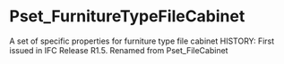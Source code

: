 # Pset_FurnitureTypeFileCabinet

A set of specific properties for furniture type file cabinet <!-- end of definition -->HISTORY: First issued in IFC Release R1.5. Renamed from Pset_FileCabinet
